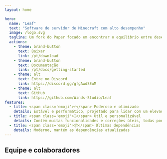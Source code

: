 ```yaml
---
layout: home

hero:
  name: "Leaf"
  text: "Software de servidor de Minecraft com alto desempenho"
  image: /logo.svg
  tagline: Um fork do Paper focado em encontrar o equilíbrio entre desempenho, jogabilidade vanilla e estabilidade
  actions:
    - theme: brand-button
      text: Baixar
      link: /pt/download
    - theme: brand-button
      text: Documentação
      link: /pt/docs/getting-started
    - theme: alt
      text: Entre no Discord
      link: https://discord.gg/gfgAwdSEuM
    - theme: alt
      text: GitHub
      link: https://github.com/Winds-Studio/Leaf
features:
  - title: <span class='emoji'>⚡</span> Poderoso e otimizado
    details: Estável e performático, projetado para lidar com um elevado número de jogadores
  - title: <span class='emoji'>🧬</span> Útil e personalizável
    details: Contém muitas funcionalidades e correções úteis, todas podem ser personalizadas na configuração
  - title: <span class='emoji'>📦</span> Últimas dependências
    details: Moderno, mantém as dependências atualizadas
---
```


<script setup>
import Contributors from '../../.vitepress/theme/components/Contributors.vue'
</script>

## Equipe e colaboradores

<Suspense>
    <Contributors lang="pt" />
</Suspense>
